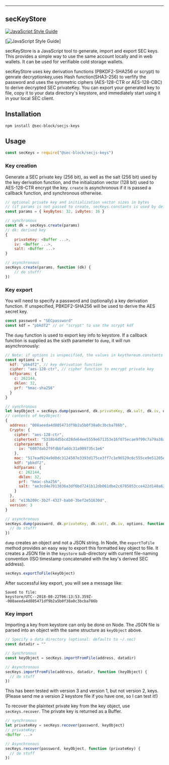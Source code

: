 <a name="secKeyStore"></a>

* * *
## secKeyStore
[![JavaScript Style Guide](https://cdn.rawgit.com/standard/standard/master/badge.svg)](https://github.com/standard/standard) 

[![JavaScript Style Guide](https://img.shields.io/badge/code_style-standard-brightgreen.svg)]


secKeyStore is a JavaScript tool to generate, import and export SEC keys.  This provides a simple way to use the same account locally and in web wallets.  It can be used for verifiable cold storage wallets.

secKeyStore uses key derivation functions (PBKDF2-SHA256 or scrypt) to genrate decryptionkey,uses Hash function(SHA3-256) to verfify the password and uses the symmetric ciphers (AES-128-CTR or AES-128-CBC) to derive decrypted SEC privateKey. You can export your generated key to file, copy it to your data directory's keystore, and immediately start using it in your local SEC client.

## Installation

```
npm install @sec-block/secjs-keys
```

## Usage

```javascript
const secKeys = require("@sec-block/secjs-keys")
```

### Key creation

Generate a SEC private key (256 bit), as well as the salt (256 bit) used by the key derivation function, and the initialization vector (128 bit) used to AES-128-CTR encrypt the key.  `create` is asynchronous if it is passed a callback function, and synchronous otherwise.

```javascript
// optional private key and initialization vector sizes in bytes
// (if params is not passed to create, secKeys.constants is used by default which is defined in ..src/index.js)
const params = { keyBytes: 32, ivBytes: 16 }

// synchronous
const dk = secKeys.create(params)
// dk: derived key
{
    privateKey: <Buffer ...>,
    iv: <Buffer ...>,
    salt: <Buffer ...>
}

// asynchronous
secKeys.create(params, function (dk) {
    // do stuff!
})
```

### Key export

You will need to specify a password and (optionally) a key derivation function.  If unspecified, PBKDF2-SHA256 will be used to derive the AES secret key.

```javascript
const password = "SECpassword"
const kdf = "pbkdf2" // or "scrypt" to use the scrypt kdf
```

The `dump` function is used to export key info to keystore. If a callback function is supplied as the sixth parameter to `dump`, it will run asynchronously:

```javascript
// Note: if options is unspecified, the values in keythereum.constants are used.
const options = {
  kdf: "pbkdf2", // key derivation function
  cipher: "aes-128-ctr", // cipher function to encrypt private key
  kdfparams: {
    c: 262144,
    dklen: 32,
    prf: "hmac-sha256"
  }
}

// synchronous
let keyObject = secKeys.dump(password, dk.privateKey, dk.salt, dk.iv, options)
// contents of keyObject:
{
  address: "008aeeda4d805471df9b2a5b0f38a0c3bcba786b",
  Crypto: {
    cipher: "aes-128-ctr",
    ciphertext: "5318b4d5bcd28de64ee5559e671353e16f075ecae9f99c7a79a38af5f869aa46",
    cipherparams: {
      iv: "6087dab2f9fdbbfaddc31a909735c1e6"
    },
    mac: "517ead924a9d0dc3124507e3393d175ce3ff7c1e96529c6c555ce9e51205e9b2",
    kdf: "pbkdf2",
    kdfparams: {
      c: 262144,
      dklen: 32,
      prf: "hmac-sha256",
      salt: "ae3cd4e7013836a3df6bd7241b12db061dbe2c6785853cce422d148a624ce0bd"
    }
  },
  id: "e13b209c-3b2f-4327-bab0-3bef2e51630d",
  version: 3
}

// asynchronous
secKeys.dump(password, dk.privateKey, dk.salt, dk.iv, options, function (keyObject) {
  // do stuff!
})
```

`dump` creates an object and not a JSON string. In Node, the `exportToFile` method provides an easy way to export this formatted key object to file.  It creates a JSON file in the `keystore` sub-directory with current file-naming convention (ISO timestamp concatenated with the key's derived SEC address).

```javascript
secKeys.exportToFile(keyObject)
```

After successful key export, you will see a message like:

```
Saved to file:
keystore/UTC--2018-08-22T06:13:53.359Z--008aeeda4d805471df9b2a5b0f38a0c3bcba786b
```

### Key import

Importing a key from keystore can only be done on Node.  The JSON file is parsed into an object with the same structure as `keyObject` above.

```javascript
// Specify a data directory (optional: defaults to ~/.sec)
const datadir = ""

// Synchronous
const keyObject = secKeys.importFromFile(address, datadir)

// Asynchronous
secKeys.importFromFile(address, datadir, function (keyObject) {
  // do stuff
})
```
This has been tested with version 3 and version 1, but not version 2, keys.  (Please send me a version 2 keystore file if you have one, so I can test it!)

To recover the plaintext private key from the key object, use `secKeys.recover`.  The private key is returned as a Buffer.

```javascript
// synchronous
let privateKey = secKeys.recover(password, keyObject)
// privateKey:
<Buffer ...>

// Asynchronous
secKeys.recover(password, keyObject, function (privateKey) {
  // do stuff
})
```


